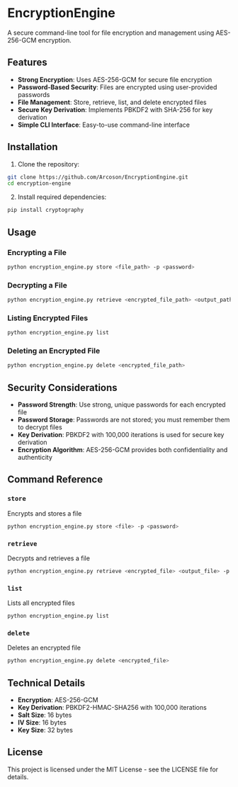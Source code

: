 # EncryptionEngine

A secure command-line tool for file encryption and management using AES-256-GCM encryption.

## Features

- **Strong Encryption**: Uses AES-256-GCM for secure file encryption
- **Password-Based Security**: Files are encrypted using user-provided passwords
- **File Management**: Store, retrieve, list, and delete encrypted files
- **Secure Key Derivation**: Implements PBKDF2 with SHA-256 for key derivation
- **Simple CLI Interface**: Easy-to-use command-line interface

## Installation

1. Clone the repository:
```bash
git clone https://github.com/Arcoson/EncryptionEngine.git
cd encryption-engine
```

2. Install required dependencies:
```bash
pip install cryptography
```

## Usage

### Encrypting a File
```bash
python encryption_engine.py store <file_path> -p <password>
```

### Decrypting a File
```bash
python encryption_engine.py retrieve <encrypted_file_path> <output_path> -p <password>
```

### Listing Encrypted Files
```bash
python encryption_engine.py list
```

### Deleting an Encrypted File
```bash
python encryption_engine.py delete <encrypted_file_path>
```

## Security Considerations

- **Password Strength**: Use strong, unique passwords for each encrypted file
- **Password Storage**: Passwords are not stored; you must remember them to decrypt files
- **Key Derivation**: PBKDF2 with 100,000 iterations is used for secure key derivation
- **Encryption Algorithm**: AES-256-GCM provides both confidentiality and authenticity

## Command Reference

### `store`
Encrypts and stores a file
```bash
python encryption_engine.py store <file> -p <password>
```

### `retrieve`
Decrypts and retrieves a file
```bash
python encryption_engine.py retrieve <encrypted_file> <output_file> -p <password>
```

### `list`
Lists all encrypted files
```bash
python encryption_engine.py list
```

### `delete`
Deletes an encrypted file
```bash
python encryption_engine.py delete <encrypted_file>
```

## Technical Details

- **Encryption**: AES-256-GCM
- **Key Derivation**: PBKDF2-HMAC-SHA256 with 100,000 iterations
- **Salt Size**: 16 bytes
- **IV Size**: 16 bytes
- **Key Size**: 32 bytes


## License

This project is licensed under the MIT License - see the LICENSE file for details.
